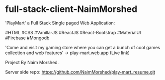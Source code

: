 # full-stack-client-NaimMorshed

'PlayMart' a Full Stack Single paged Web Application:

#HTML
#CSS
#Vanilla-JS
#ReactJS
#React-Bootstrap
#MaterialUI
#Firebase
#Mongodb

'Come and visit my gaming store where you can get a bunch of cool games collection and web features'
-> play-mart.web.app (Live link)

Project By Naim Morshed.

Server side repo: https://github.com/NaimMorshed/play-mart_resume.git
